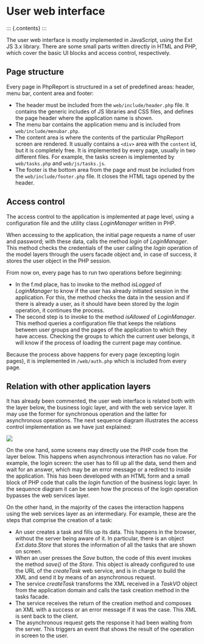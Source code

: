 User web interface
==================

::: {.contents}
:::

The user web interface is mostly implemented in JavaScript, using the
Ext JS 3.x library. There are some small parts written directly in HTML
and PHP, which cover the basic UI blocks and access control,
respectively.

Page structure
--------------

Every page in PhpReport is structured in a set of predefined areas:
header, menu bar, content area and footer:

-   The header must be included from the `web/include/header.php` file.
    It contains the generic includes of JS libraries and CSS files, and
    defines the page header where the application name is shown.
-   The menu bar contains the application menu and is included from
    `web/include/menubar.php`.
-   The content area is where the contents of the particular PhpReport
    screen are rendered. It usually contains a `<div>` area with the
    `content` id, but it is completely free. It is implemented by every
    page, usually in two different files. For example, the tasks screen
    is implemented by `web/tasks.php` and `web/js/tasks.js`.
-   The footer is the bottom area from the page and must be included
    from the `web/include/footer.php` file. It closes the HTML tags
    opened by the header.

Access control
--------------

The access control to the application is implemented at page level,
using a configuration file and the utility class *LoginManager* written
in PHP.

When accessing to the application, the initial page requests a name of
user and password; with these data, calls the method *login* of
*LoginManager*. This method checks the credentials of the user calling
the *login* operation of the model layers through the users facade
object and, in case of success, it stores the user object in the PHP
session.

From now on, every page has to run two operations before beginning:

-   In the f.md place, has to invoke to the method *isLogged* of
    *LoginManager* to know if the user has already initiated session in
    the application. For this, the method checks the data in the session
    and if there is already a user, as it should have been stored by the
    *login* operation, it continues the process.
-   The second step is to invoke to the method *isAllowed* of
    *LoginManager*. This method queries a configuration file that keeps
    the relations between user groups and the pages of the application
    to which they have access. Checking the groups to which the current
    user belongs, it will know if the process of loading the current
    page may continue.

Because the process above happens for every page (excepting login
pages), it is implemented in `/web/auth.php` which is included from
every page.

Relation with other application layers
--------------------------------------

It has already been commented, the user web interface is related both
with the layer below, the business logic layer, and with the web service
layer. It may use the former for synchronous operation and the latter
for asynchronous operations. The next sequence diagram illustrates the
access control implementation as we have just explained:

![](i/web-login-sequence.png)

On the one hand, some screens may directly use the PHP code from the
layer below. This happens when asynchronous interaction has no value.
For example, the login screen: the user has to fill up all the data,
send them and wait for an answer, which may be an error message or a
redirect to inside the application. This has been developed with an HTML
form and a small block of PHP code that calls the *login* function of
the business logic layer. In the sequence diagram it can be seen how the
process of the login operation bypasses the web services layer.

On the other hand, in the majority of the cases the interaction happens
using the web services layer as an intermediary. For example, these are
the steps that comprise the creation of a task:

-   An user creates a task and fills up its data. This happens in the
    browser, without the server being aware of it. In particular, there
    is an object *Ext.data.Store* that stores the information of all the
    tasks that are shown on screen.
-   When an user presses the *Save* button, the code of this event
    invokes the method *save()* of the *Store*. This object is already
    configured to use the URL of the *createTask* web service, and is in
    charge to build the XML and send it by means of an asynchronous
    request.
-   The service *createTask* transforms the XML received in a *TaskVO*
    object from the application domain and calls the task creation
    method in the tasks facade.
-   The service receives the return of the creation method and composes
    an XML with a success or an error message if it was the case. This
    XML is sent back to the client.
-   The asynchronous request gets the response it had been waiting from
    the server. This triggers an event that shows the result of the
    operation in screen to the user.
